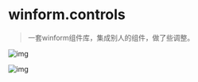 # winform.controls
> 一套winform组件库，集成别人的组件，做了些调整。

![img](http://images0.cnblogs.com/blog/151257/201508/091651184099537.png)

![img](http://images0.cnblogs.com/blog/151257/201508/091651195188566.png)
